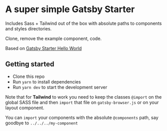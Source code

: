 # A super simple Gatsby Starter 

Includes Sass + Tailwind out of the box with absolute paths to components and styles directories.

Clone, remove the example component, code.

Based on [Gatsby Starter Hello World](https://www.gatsbyjs.com/starters-next/gatsbyjs/gatsby-starter-hello-world/)

## Getting started

- Clone this repo
- Run `yarn` to install dependencies
- Run `yarn dev` to start the development server

Note that for **Tailwind** to work you need to keep the classes `@import` on the global SASS file and then `import` that file on `gatsby-browser.js` or on your layout component.

You can `import` your components with the absolute `@components` path, say goodbye to `../../../my-component`